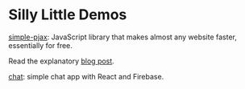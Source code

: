 <h1>Silly Little Demos</h1>

[simple-pjax](https://mitranim.com/simple-pjax/): JavaScript library that makes almost any website faster, essentially for free.

Read the explanatory [blog post](/posts/cheating-for-performance-pjax).

[chat](https://mitranim.com/chat/): simple chat app with React and Firebase.
